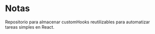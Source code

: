 # Notas

Repositorio para almacenar customHooks reutilizables para automatizar tareas simples en React.
